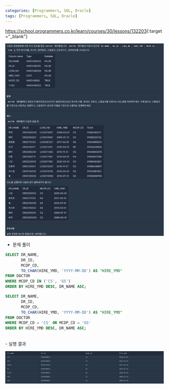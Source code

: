 ```yaml
---
categories: [Programmers, SQL, Oracle]
tags: [Programmers, SQL, Oracle] 
---
```


<https://school.programmers.co.kr/learn/courses/30/lessons/132203>{:target="_blank"}

![문제](/assets/img/programmers/sql/oracle/%ED%9D%89%EB%B6%80%EC%99%B8%EA%B3%BC_%EB%98%90%EB%8A%94_%EC%9D%BC%EB%B0%98%EC%99%B8%EA%B3%BC_%EC%9D%98%EC%82%AC_%EB%AA%A9%EB%A1%9D_%EC%B6%9C%EB%A0%A5%ED%95%98%EA%B8%B0(1).png)


- 문제 풀이

```sql
SELECT DR_NAME,
       DR_ID,
       MCDP_CD,
       TO_CHAR(HIRE_YMD, 'YYYY-MM-DD') AS "HIRE_YMD"
FROM DOCTOR
WHERE MCDP_CD IN ('CS', 'GS')
ORDER BY HIRE_YMD DESC, DR_NAME ASC;
```

```sql
SELECT DR_NAME, 
       DR_ID, 
       MCDP_CD, 
       TO_CHAR(HIRE_YMD, 'YYYY-MM-DD') AS "HIRE_YMD"
FROM DOCTOR
WHERE MCDP_CD = 'CS' OR MCDP_CD = 'GS'
ORDER BY HIRE_YMD DESC, DR_NAME ASC;
```
<br>
- 실행 결과

![실행 결과](/assets/img/programmers/sql/oracle/%ED%9D%89%EB%B6%80%EC%99%B8%EA%B3%BC_%EB%98%90%EB%8A%94_%EC%9D%BC%EB%B0%98%EC%99%B8%EA%B3%BC_%EC%9D%98%EC%82%AC_%EB%AA%A9%EB%A1%9D_%EC%B6%9C%EB%A0%A5%ED%95%98%EA%B8%B0(2).png)

